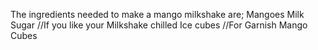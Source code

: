 The ingredients needed to make a mango milkshake are;
Mangoes
Milk 
Sugar
//If you like your Milkshake chilled
Ice cubes 
//For Garnish 
Mango Cubes 
